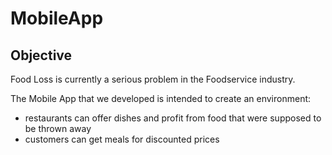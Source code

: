 # MobileApp

## Objective

Food Loss is currently a serious problem in the Foodservice industry. 

The Mobile App that we developed is intended to create an environment:
  - restaurants can offer dishes and profit from food that were supposed to be thrown away
  - customers can get meals for discounted prices
